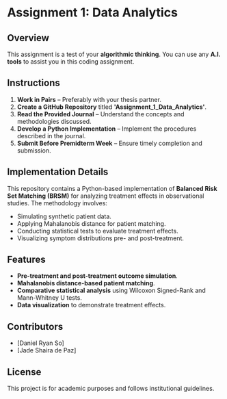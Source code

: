 # Assignment 1: Data Analytics

## Overview

This assignment is a test of your **algorithmic thinking**. You can use any **A.I. tools** to assist you in this coding assignment.

## Instructions

1. **Work in Pairs** – Preferably with your thesis partner.
2. **Create a GitHub Repository** titled **'Assignment\_1\_Data\_Analytics'**.
3. **Read the Provided Journal** – Understand the concepts and methodologies discussed.
4. **Develop a Python Implementation** – Implement the procedures described in the journal.
5. **Submit Before Premidterm Week** – Ensure timely completion and submission.

## Implementation Details

This repository contains a Python-based implementation of **Balanced Risk Set Matching (BRSM)** for analyzing treatment effects in observational studies. The methodology involves:

- Simulating synthetic patient data.
- Applying Mahalanobis distance for patient matching.
- Conducting statistical tests to evaluate treatment effects.
- Visualizing symptom distributions pre- and post-treatment.

## Features

- **Pre-treatment and post-treatment outcome simulation**.
- **Mahalanobis distance-based patient matching**.
- **Comparative statistical analysis** using Wilcoxon Signed-Rank and Mann-Whitney U tests.
- **Data visualization** to demonstrate treatment effects.

## Contributors

- [Daniel Ryan So]
- [Jade Shaira de Paz]

## License

This project is for academic purposes and follows institutional guidelines.

